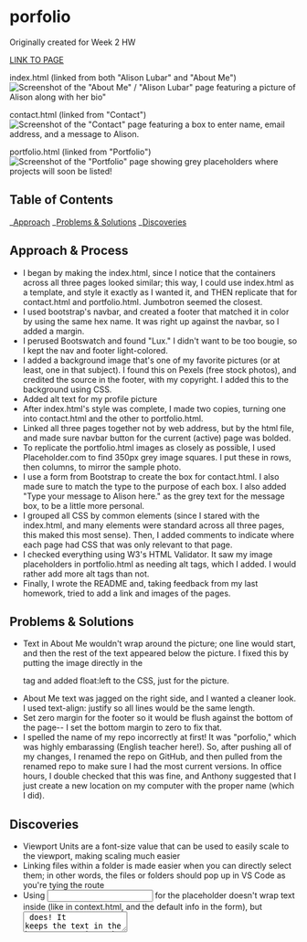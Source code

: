 # porfolio

Originally created for Week 2 HW

[LINK TO PAGE](https://theoriginalison.github.io/portfolio/)

index.html (linked from both "Alison Lubar" and "About Me")
![Screenshot of the "About Me" / "Alison Lubar" page featuring a picture of Alison along with her bio"](/ReadMeImages.AboutMe.png)

contact.html (linked from "Contact")
![Screenshot of the "Contact" page featuring a box to enter name, email address, and a message to Alison.](/ReadMeImages.Contact.png)

portfolio.html (linked from "Portfolio")
![Screenshot of the "Portfolio" page showing grey placeholders where projects will soon be listed!](/ReadMeImages.Portfolio.png)

## Table of Contents

_[Approach](#approach)
_[Problems & Solutions](#changes)
\_[Discoveries](#discoveries)

## Approach & Process

- I began by making the index.html, since I notice that the containers across all three pages looked similar; this way, I could use index.html as a template, and style it exactly as I wanted it, and THEN replicate that for contact.html and portfolio.html. Jumbotron seemed the closest.
- I used bootstrap's navbar, and created a footer that matched it in color by using the same hex name. It was right up against the navbar, so I added a margin.
- I perused Bootswatch and found "Lux." I didn't want to be too bougie, so I kept the nav and footer light-colored.
- I added a background image that's one of my favorite pictures (or at least, one in that subject). I found this on Pexels (free stock photos), and credited the source in the footer, with my copyright. I added this to the background using CSS.
- Added alt text for my profile picture
- After index.html's style was complete, I made two copies, turning one into contact.html and the other to portfolio.html.
- Linked all three pages together not by web address, but by the html file, and made sure navbar button for the current (active) page was bolded.
- To replicate the portfolio.html images as closely as possible, I used Placeholder.com to find 350px grey image squares. I put these in rows, then columns, to mirror the sample photo.
- I use a form from Bootstrap to create the box for contact.html. I also made sure to match the type to the purpose of each box. I also added "Type your message to Alison here." as the grey text for the message box, to be a little more personal.
- I grouped all CSS by common elements (since I stared with the index.html, and many elements were standard across all three pages, this maked this most sense). Then, I added comments to indicate where each page had CSS that was only relevant to that page.
- I checked everything using W3's HTML Validator. It saw my image placeholders in portfolio.html as needing alt tags, which I added. I would rather add more alt tags than not.
- Finally, I wrote the README and, taking feedback from my last homework, tried to add a link and images of the pages.

## Problems & Solutions

- Text in About Me wouldn't wrap around the picture; one line would start, and then the rest of the text appeared below the picture. I fixed this by putting the image directly in the <p> tag and added float:left to the CSS, just for the picture.
- About Me text was jagged on the right side, and I wanted a cleaner look. I used text-align: justify so all lines would be the same length.
- Set zero margin for the footer so it would be flush against the bottom of the page-- I set the bottom margin to zero to fix that.
- I spelled the name of my repo incorrectly at first! It was "porfolio," which was highly embarassing (English teacher here!). So, after pushing all of my changes, I renamed the repo on GitHub, and then pulled from the renamed repo to make sure I had the most current versions. In office hours, I double checked that this was fine, and Anthony suggested that I just create a new location on my computer with the proper name (which I did).

## Discoveries

- Viewport Units are a font-size value that can be used to easily scale to the viewport, making scaling much easier
- Linking files within a folder is made easier when you can directly select them; in other words, the files or folders should pop up in VS Code as you're tying the route
- Using <input> for the placeholder doesn't wrap text inside (like in context.html, and the default info in the form), but <textarea> does! It keeps the text in the boxes responsive. The text withIN the placeholder isn't responsive, but Tani said that it was ok. Also, the W3 Validator didn't like <textarea>, and wanted me to change it to <input>. But, again, it does what I want it to do.
